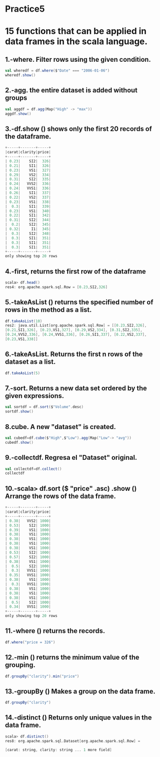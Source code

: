 # Practice5

# 15 functions that can be applied in data frames in the scala language.

## 1.-where. Filter rows using the given condition.
```scala
val wheredf = df.where($"Date" === "2006-01-06")
wheredf.show()

```
## 2.-agg. the entire dataset is added without groups
```scala
val aggdf = df.agg(Map("High" -> "max"))
aggdf.show()
```
## 3.-df.show () shows only the first 20 records of the dataframe.
```scala
+-----+-------+-----+
|carat|clarity|price|
+-----+-------+-----+
| 0.23|    SI2|  326|
| 0.21|    SI1|  326|
| 0.23|    VS1|  327|
| 0.29|    VS2|  334|
| 0.31|    SI2|  335|
| 0.24|   VVS2|  336|
| 0.24|   VVS1|  336|
| 0.26|    SI1|  337|
| 0.22|    VS2|  337|
| 0.23|    VS1|  338|
|  0.3|    SI1|  339|
| 0.23|    VS1|  340|
| 0.22|    SI1|  342|
| 0.31|    SI2|  344|
|  0.2|    SI2|  345|
| 0.32|     I1|  345|
|  0.3|    SI2|  348|
|  0.3|    SI1|  351|
|  0.3|    SI1|  351|
|  0.3|    SI1|  351|
+-----+-------+-----+
only showing top 20 rows
```
## 4.-first, returns the first row of the dataframe
```scala
scala> df.head()
res4: org.apache.spark.sql.Row = [0.23,SI2,326]
```
## 5.-takeAsList () returns the specified number of rows in the method as a list.
```scala
df.takeAsList(10)
res2: java.util.List[org.apache.spark.sql.Row] = [[0.23,SI2,326], 
[0.21,SI1,326], [0.23,VS1,327], [0.29,VS2,334], [0.31,SI2,335], 
[0.24,VVS2,336], [0.24,VVS1,336], [0.26,SI1,337], [0.22,VS2,337], 
[0.23,VS1,338]]
```
## 6.-takeAsList. Returns the first n rows of the dataset as a list.
```scala
df.takeAsList(5)
```
## 7.-sort. Returns a new data set ordered by the given expressions.
```scala
val sortdf = df.sort($"Volume".desc)
sortdf.show()
```
## 8.cube. A new "dataset" is created.
```scala
val cubedf=df.cube($"High",$"Low").agg(Map("Low"-> "avg"))
cubedf.show()
```
## 9.-collectdf. Regresa el "Dataset" original.
```scala
val collectdf=df.collect()
collectdf
```
## 10.-scala> df.sort ($ "price" .asc) .show () Arrange the rows of the data frame.
```scala
+-----+-------+-----+
|carat|clarity|price|
+-----+-------+-----+
| 0.38|   VVS2| 1000|
| 0.53|    SI2| 1000|
| 0.39|    VS1| 1000|
| 0.38|    VS1| 1000|
| 0.38|    VS1| 1000|
| 0.38|    VS1| 1000|
| 0.38|    VS1| 1000|
| 0.53|    SI2| 1000|
| 0.57|    SI2| 1000|
| 0.38|    VS1| 1000|
|  0.5|    SI2| 1000|
|  0.3|   VVS1| 1000|
| 0.35|   VVS1| 1000|
| 0.38|    VS1| 1000|
|  0.3|   VVS1| 1000|
| 0.38|    VS1| 1000|
| 0.38|    VS1| 1000|
| 0.38|    VS1| 1000|
|  0.5|    SI2| 1000|
| 0.34|   VVS1| 1000|
+-----+-------+-----+
only showing top 20 rows
```
## 11.-where () returns the records.
```scala
df.where("price = 326")
```
## 12.-min () returns the minimum value of the grouping.
```scala
df.groupBy("clarity").min("price")
```
## 13.-groupBy () Makes a group on the data frame.
```scala
df.groupBy("clarity")
```
## 14.-distinct () Returns only unique values ​​in the data frame.
```scala
scala> df.distinct()
res8: org.apache.spark.sql.Dataset[org.apache.spark.sql.Row] = 

[carat: string, clarity: string ... 1 more field]
```
